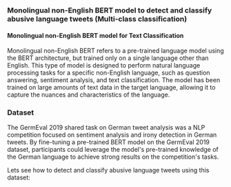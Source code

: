 ### Monolingual non-English BERT model to detect and classify abusive language tweets (Multi-class classification)


#### Monolingual non-English BERT model for Text Classification
Monolingual non-English BERT refers to a pre-trained language model using the BERT architecture, but trained only on a single language other than English. This type of model is designed to perform natural language processing tasks for a specific non-English language, such as question answering, sentiment analysis, and text classification. The model has been trained on large amounts of text data in the target language, allowing it to capture the nuances and characteristics of the language.

### Dataset
The GermEval 2019 shared task on German tweet analysis was a NLP competition focused on sentiment analysis and irony detection in German tweets. By fine-tuning a pre-trained BERT model on the GermEval 2019 dataset, participants could leverage the model's pre-trained knowledge of the German language to achieve strong results on the competition's tasks.

Lets see how to detect and classify abusive language tweets using this dataset:
